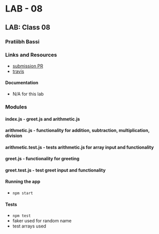  # LAB - 08

## LAB: Class 08

### Pratiibh Bassi

### Links and Resources
* [submission PR](https://github.com/pratiibh-401-advanced-javascript/lab-01/pull/1)
* [travis](https://www.travis-ci.com/pratiibh-401-advanced-javascript/lab-01)



#### Documentation
* N/A for this lab

### Modules
#### index.js - greet.js and arithmetic.js
#### arithmetic.js - functionality for addition, subtraction, multiplication, division
#### arithmetic.test.js - tests arithmetic.js for array input and functionality
#### greet.js - functionality for greeting
#### greet.test.js - test greet input and functionality

#### Running the app
* `npm start`
  
#### Tests
* ` npm test `
* faker used for random name
* test arrays used


